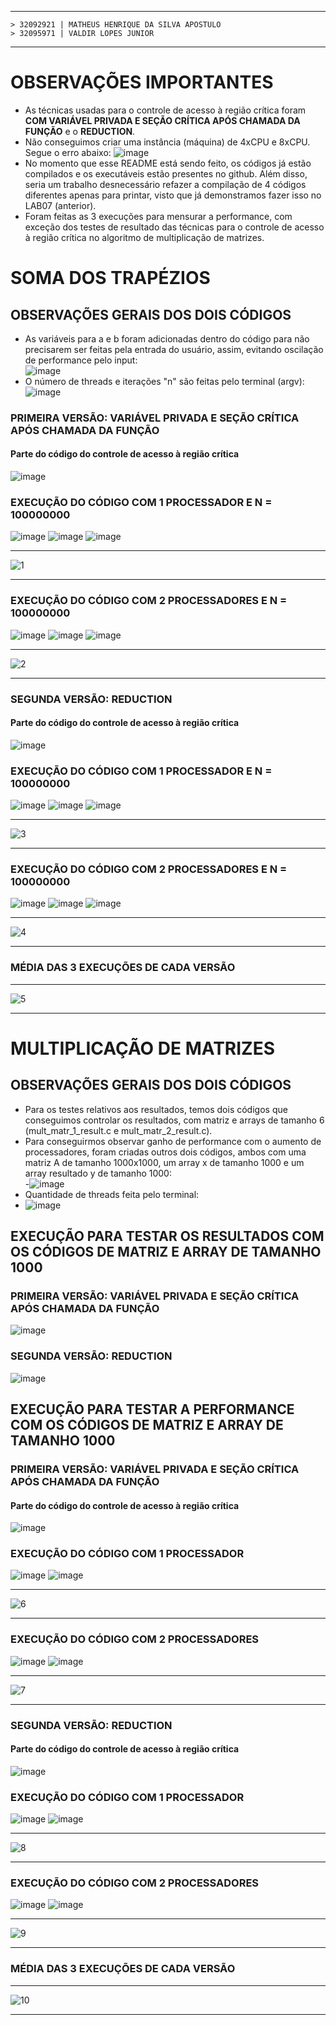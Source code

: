 ***
    > 32092921 | MATHEUS HENRIQUE DA SILVA APOSTULO
    > 32095971 | VALDIR LOPES JUNIOR
*** 


# OBSERVAÇÕES IMPORTANTES
- As técnicas usadas para o controle de acesso à região crítica foram **COM VARIÁVEL PRIVADA E SEÇÃO CRÍTICA APÓS CHAMADA DA FUNÇÃO** e o **REDUCTION**. 
- Não conseguimos criar uma instância (máquina) de 4xCPU e 8xCPU. Segue o erro abaixo:
![image](https://user-images.githubusercontent.com/73514316/200150506-574d419f-fbf0-4dac-997f-2062d9fec427.png)
- No momento que esse README está sendo feito, os códigos já estão compilados e os executáveis estão presentes no github. Além disso, seria um trabalho desnecessário refazer a compilação de 4 códigos diferentes apenas para printar, visto que já demonstramos fazer isso no LAB07 (anterior).   
- Foram feitas as 3 execuções para mensurar a performance, com exceção dos testes de resultado das técnicas para o controle de acesso à região crítica no algoritmo de multiplicação de matrizes.
 
# SOMA DOS TRAPÉZIOS
## OBSERVAÇÕES GERAIS DOS DOIS CÓDIGOS
- As variáveis para a e b foram adicionadas dentro do código para não precisarem ser feitas pela entrada do usuário, assim, evitando oscilação de performance pelo input:  
![image](https://user-images.githubusercontent.com/73514316/200150700-d6797916-2662-4319-a4ce-821ab0e7ddf2.png)
- O número de threads e iterações "n" são feitas pelo terminal (argv):  
![image](https://user-images.githubusercontent.com/73514316/200150725-e22718e9-a4a0-4d40-b3d9-854eb23e87fb.png)


### PRIMEIRA VERSÃO: VARIÁVEL PRIVADA E SEÇÃO CRÍTICA APÓS CHAMADA DA FUNÇÃO
#### Parte do código do controle de acesso à região crítica
![image](https://user-images.githubusercontent.com/73514316/200150944-8f132a4c-42ff-465b-b24d-a3a6f7addca7.png)
### EXECUÇÃO DO CÓDIGO COM **1 PROCESSADOR** E N = 100000000
![image](https://user-images.githubusercontent.com/73514316/200151164-9341f879-c4e4-4517-84c2-11cd5e256a6a.png)
![image](https://user-images.githubusercontent.com/73514316/200153007-46e5448c-6b70-44c5-96c9-767194b4abbd.png)
![image](https://user-images.githubusercontent.com/73514316/200153095-9f8870f5-35b1-4ba8-afbb-1858ad762c8c.png)
*** 
![1](https://user-images.githubusercontent.com/62557235/200194564-e5ac6260-c8c9-4d94-84fe-7a3a25252e5f.png)
*** 

### EXECUÇÃO DO CÓDIGO COM **2 PROCESSADORES** E N = 100000000
![image](https://user-images.githubusercontent.com/73514316/200151159-5d2c5687-12fa-4935-80ad-8ad3333eee1a.png)
![image](https://user-images.githubusercontent.com/73514316/200153062-149cd34c-0eb6-4073-8399-db4de06cbe76.png)
![image](https://user-images.githubusercontent.com/73514316/200153076-3218e6a7-7a7b-4876-83d9-319ff23ebe8e.png)
*** 
![2](https://user-images.githubusercontent.com/62557235/200194569-1c67903c-1ebc-4708-b403-da216d485bca.png)
*** 


### SEGUNDA VERSÃO: REDUCTION
#### Parte do código do controle de acesso à região crítica
![image](https://user-images.githubusercontent.com/73514316/200151248-fb9821ed-e2f2-443a-b009-f8ac329773c6.png)
### EXECUÇÃO DO CÓDIGO COM **1 PROCESSADOR** E N = 100000000
![image](https://user-images.githubusercontent.com/73514316/200151268-cca20e98-61b4-4610-a744-da256fafcddc.png)
![image](https://user-images.githubusercontent.com/73514316/200153142-581c2fee-359d-46dd-a654-2209cab25d2c.png)
![image](https://user-images.githubusercontent.com/73514316/200153156-faebf365-05a4-4fec-a2fa-663e545bf1a4.png)
*** 
![3](https://user-images.githubusercontent.com/62557235/200194583-b1e591b7-aabd-413f-bfb5-3812cfec1b3a.png)
*** 

### EXECUÇÃO DO CÓDIGO COM **2 PROCESSADORES** E N = 100000000
![image](https://user-images.githubusercontent.com/73514316/200151289-882652a5-38c3-45f3-b274-5456b4c4161b.png)
![image](https://user-images.githubusercontent.com/73514316/200153186-9bf5c322-0f0e-4d67-b049-7275a01cb9d7.png)
![image](https://user-images.githubusercontent.com/73514316/200153198-8d7d48b5-ea03-46c4-95cb-dbbd2f1ae97c.png)
***
![4](https://user-images.githubusercontent.com/62557235/200194588-bc8e18db-8623-48a1-8a85-e9359bfae698.png)
*** 

### MÉDIA DAS 3 EXECUÇÕES DE CADA VERSÃO
*** 
![5](https://user-images.githubusercontent.com/62557235/200194615-fe126d54-cffa-476c-bf1c-4c574df79adc.png)
*** 

# MULTIPLICAÇÃO DE MATRIZES
## OBSERVAÇÕES GERAIS DOS DOIS CÓDIGOS
- Para os testes relativos aos resultados, temos dois códigos que conseguimos controlar os resultados, com matriz e arrays de tamanho 6 (mult_matr_1_result.c e mult_matr_2_result.c).
- Para conseguirmos observar ganho de performance com o aumento de processadores, foram criadas outros dois códigos, ambos com uma matriz A de tamanho 1000x1000, um array x de tamanho 1000 e um array resultado y de tamanho 1000:  
-![image](https://user-images.githubusercontent.com/73514316/200151713-a82d694b-ac48-4099-96ad-8f99bd3c0ca0.png)
- Quantidade de threads feita pelo terminal:  
- ![image](https://user-images.githubusercontent.com/73514316/200151731-364325ce-68d4-4c44-adc3-6bfc0e6ea25e.png)

## EXECUÇÃO PARA TESTAR OS RESULTADOS COM OS CÓDIGOS DE MATRIZ E ARRAY DE TAMANHO 1000
### PRIMEIRA VERSÃO: VARIÁVEL PRIVADA E SEÇÃO CRÍTICA APÓS CHAMADA DA FUNÇÃO
![image](https://user-images.githubusercontent.com/73514316/200152431-3810af96-e066-4ce8-b80d-29ee7f594229.png)

### SEGUNDA VERSÃO: REDUCTION
![image](https://user-images.githubusercontent.com/73514316/200152491-567309f5-185d-4333-8798-e10ce172c3d2.png)


## EXECUÇÃO PARA TESTAR A PERFORMANCE COM OS CÓDIGOS DE MATRIZ E ARRAY DE TAMANHO 1000
### PRIMEIRA VERSÃO: VARIÁVEL PRIVADA E SEÇÃO CRÍTICA APÓS CHAMADA DA FUNÇÃO
#### Parte do código do controle de acesso à região crítica
![image](https://user-images.githubusercontent.com/73514316/200151821-0e3059d2-7bd8-4455-9a6d-43a4f4b645d0.png)
### EXECUÇÃO DO CÓDIGO COM **1 PROCESSADOR** 
![image](https://user-images.githubusercontent.com/73514316/200152733-b568bffc-8c05-4ee1-b5df-63e149f4d30d.png)
![image](https://user-images.githubusercontent.com/73514316/200152745-3786c361-9d14-4e7c-87a2-15d9b58d2680.png)
*** 
![6](https://user-images.githubusercontent.com/62557235/200194637-a2b92078-e3c3-4738-b20f-60878010e209.png)
*** 

### EXECUÇÃO DO CÓDIGO COM **2 PROCESSADORES** 
![image](https://user-images.githubusercontent.com/73514316/200152822-59a25a9f-774c-4948-9d91-fab3f0acda0c.png)
![image](https://user-images.githubusercontent.com/73514316/200152835-ce989697-09bf-43f5-8b67-b630c9c24c00.png)
*** 
![7](https://user-images.githubusercontent.com/62557235/200194644-137fa9bd-bca4-4585-bd7c-5a6321a5d8c7.png)
*** 

### SEGUNDA VERSÃO: REDUCTION
#### Parte do código do controle de acesso à região crítica
![image](https://user-images.githubusercontent.com/73514316/200151845-f22df944-28e2-4ac2-ab6e-5d9d2c9d4b00.png)
### EXECUÇÃO DO CÓDIGO COM **1 PROCESSADOR**
![image](https://user-images.githubusercontent.com/73514316/200152882-39a52688-b2d7-4628-802a-351cae6863a8.png)
![image](https://user-images.githubusercontent.com/73514316/200152899-210cd919-f456-4306-bcae-d059f8e66dba.png)
*** 
![8](https://user-images.githubusercontent.com/62557235/200194664-40d8466c-1ba9-4a9d-9ae2-bfd2d93ec587.png)
*** 

### EXECUÇÃO DO CÓDIGO COM **2 PROCESSADORES** 
![image](https://user-images.githubusercontent.com/73514316/200152947-cf90b887-147e-49bc-b66a-9504812773f7.png)
![image](https://user-images.githubusercontent.com/73514316/200152956-dfdbdc15-e214-46bb-b96c-97bf43499542.png)
*** 
![9](https://user-images.githubusercontent.com/62557235/200194670-3ab36988-6cec-49b3-a453-a66fd47c0915.png)
*** 
### MÉDIA DAS 3 EXECUÇÕES DE CADA VERSÃO
*** 
![10](https://user-images.githubusercontent.com/62557235/200194681-454d56ea-3a70-4239-b0e1-360d9115ee11.png)
*** 
